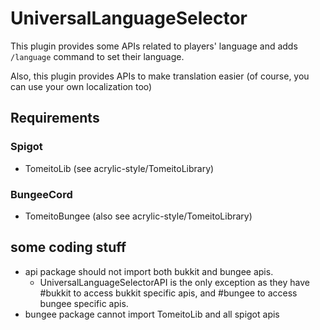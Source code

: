 # UniversalLanguageSelector

This plugin provides some APIs related to players' language and adds `/language` command to set their language.

Also, this plugin provides APIs to make translation easier (of course, you can use your own localization too)

## Requirements

### Spigot
- TomeitoLib (see acrylic-style/TomeitoLibrary)

### BungeeCord
- TomeitoBungee (also see acrylic-style/TomeitoLibrary)

## some coding stuff
- api package should not import both bukkit and bungee apis.
  - UniversalLanguageSelectorAPI is the only exception as they have #bukkit to access bukkit specific apis, and #bungee to access bungee specific apis.
- bungee package cannot import TomeitoLib and all spigot apis
